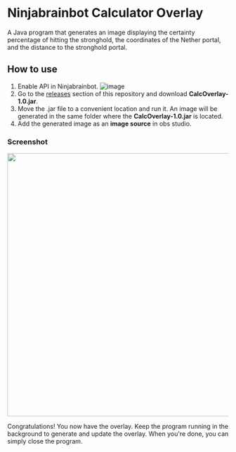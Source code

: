 # Ninjabrainbot Calculator Overlay

A Java program that generates an image displaying the certainty percentage of hitting the stronghold, the coordinates of the Nether portal, and the distance to the stronghold portal.

## How to use

1. Enable API in Ninjabrainbot. ![image](https://github.com/user-attachments/assets/fe684b8b-1601-4dc9-86be-97160a964954)
2. Go to the [releases](https://github.com/qMaxXen/CalcOverlay/releases/tag/v1.0.0) section of this repository and download **CalcOverlay-1.0.jar**.
3. Move the .jar file to a convenient location and run it. An image will be generated in the same folder where the **CalcOverlay-1.0.jar** is located.
4. Add the generated image as an **image source** in obs studio.

### Screenshot
<img src="https://github.com/user-attachments/assets/11981d6b-8961-45aa-ac6f-5066e0d6ec53" width="600" />



Congratulations! You now have the overlay. Keep the program running in the background to generate and update the overlay. When you're done, you can simply close the program.

